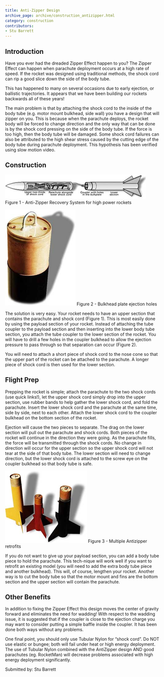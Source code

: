 ```yaml
---
title: Anti-Zipper Design
archive_page: archive/construction_antizipper.html
category: construction
contributors:
- Stu Barrett
---
```

## Introduction
Have you ever had the dreaded Zipper Effect happen to you? The Zipper Effect can happen when parachute deployment occurs at a high rate of speed. If the rocket was designed using traditional methods, the shock cord can rip a good slice down the side of the body tube.

This has happened to many on several occasions due to early ejection, or ballistic trajectories. It appears that we have been building our rockets backwards all of these years!

The main problem is that by attaching the shock cord to the inside of the body tube (e.g. motor mount bulkhead, side wall) you have a design that will zipper on you. This is because when the parachute deploys, the rocket body will be forced to change direction and the only way that can be done is by the shock cord pressing on the side of the body tube. If the force is too high, then the body tube will be damaged. Some shock cord failures can also be attributed to the high shear stress caused by the cutting edge of the body tube during parachute deployment. This hypothesis has been verified using slow motion video.

## Construction

![](/images/construction_antizipper1.jpg)
Figure 1 - Anti-Zipper Recovery System for high power rockets

![](/images/construction_antizipper2.jpg)
Figure 2 - Bulkhead plate ejection holes

The solution is very easy. Your rocket needs to have an upper section that contains the parachute and shock cord (Figure 1). This is most easily done by using the payload section of your rocket. Instead of attaching the tube coupler to the payload section and then inserting into the lower body tube section, you attach the tube coupler to the lower section of the rocket. You will have to drill a few holes in the coupler bulkhead to allow the ejection pressure to pass through so that separation can occur (Figure 2).

You will need to attach a short piece of shock cord to the nose cone so that the upper part of the rocket can be attached to the parachute. A longer piece of shock cord is then used for the lower section.

## Flight Prep

Prepping the rocket is simple; attach the parachute to the two shock cords (use quick links!), let the upper shock cord simply drop into the upper section, use rubber bands to help gather the lower shock cord, and fold the parachute. Insert the lower shock cord and the parachute at the same time, side by side, next to each other. Attach the lower shock cord to the coupler bulkhead on the bottom section of the rocket.

Ejection will cause the two pieces to separate. The drag on the lower section will pull out the parachute and shock cords. Both pieces of the rocket will continue in the direction they were going. As the parachute fills, the force will be transmitted through the shock cords. No change in direction will occur for the upper section so the upper shock cord will not tear at the side of that body tube. The lower section will need to change direction, but the lower shock cord is attached to the screw eye on the coupler bulkhead so that body tube is safe.

![](/images/construction_antizipper3.jpg)
Figure 3 - Multiple Antizipper retrofits

If you do not want to give up your payload section, you can add a body tube piece to hold the parachute. This tech-nique will work well if you want to retrofit an existing model (you will need to add the extra body tube piece and another bulkhead). This will, of course, lengthen your rocket. Another way is to cut the body tube so that the motor mount and fins are the bottom section and the upper section will contain the parachute.

## Other Benefits

In addition to fixing the Zipper Effect this design moves the center of gravity forward and eliminates the need for wadding! With respect to the wadding issue, it is suggested that if the coupler is close to the ejection charge you may want to consider putting a simple baffle inside the coupler. It has been done both ways without any problems.

One final point, you should only use Tubular Nylon for “shock cord”. Do NOT use elastic or bungee; both will fail under heat or high energy deployment. The use of Tubular Nylon combined with the AntiZipper design AND good parachutes (eg. RocketMan) will decrease problems associated with high energy deployment significantly.

Submitted by: Stu Barrett

